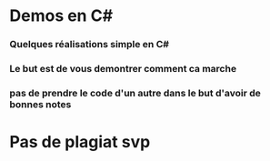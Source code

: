 # Demos en C#
### Quelques réalisations simple en C#
### Le but est de vous demontrer comment ca marche 
### pas de prendre le code d'un autre dans le but d'avoir de bonnes notes
# Pas de plagiat svp
  
